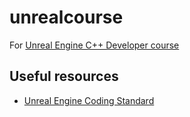 # unrealcourse
For [Unreal Engine C++ Developer course](https://www.udemy.com/course/unrealcourse/)

## Useful resources
- [Unreal Engine Coding Standard](https://docs.unrealengine.com/en-US/Programming/Development/CodingStandard)
